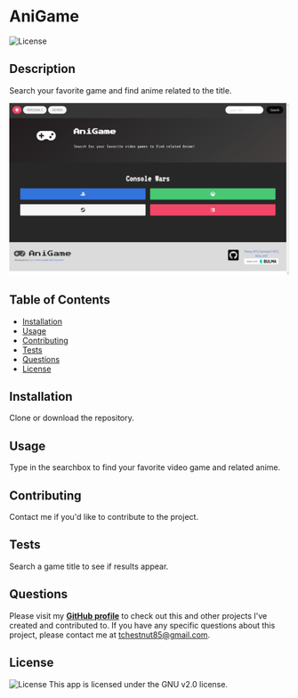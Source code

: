 
  # AniGame
  ![License](https://img.shields.io/badge/License%3A-GNU%20v2.0-blue.svg)

  ## Description
  Search your favorite game and find anime related to the title.

  ![AniGame Screenshot](./assets/images/img-1.JPG)

  ## Table of Contents
  * [Installation](#installation)
  * [Usage](#usage)
  * [Contributing](#contributing)
  * [Tests](#tests)
  * [Questions](#questions)
  * [License](#license)  

  ## Installation
  Clone or download the repository.

  ## Usage
  Type in the searchbox to find your favorite video game and related anime.

  ## Contributing
  Contact me if you'd like to contribute to the project.

  ## Tests
  Search a game title to see if results appear.

  ## Questions
  Please visit my **[GitHub profile](https://github.com/tchestnut85/)** to check out this and other projects I've created and contributed to.
  If you have any specific questions about this project, please contact me at <tchestnut85@gmail.com>.

  ## License
  ![License](https://img.shields.io/badge/License%3A-GNU%20v2.0-blue.svg)
  This app is licensed under the GNU v2.0 license.
